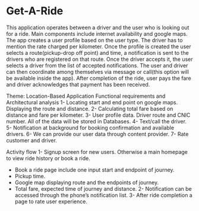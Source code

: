 # Get-A-Ride
This application operates between a driver and the user who is looking out for a ride. Main components include internet availability and google maps. The app creates a user profile based on the user type. The driver has to mention the rate charged per kilometer. Once the profile is created the user selects a route(pickup-drop off point) and time, a notification is sent to the drivers who are registered on that route. Once the driver accepts it, the user selects a driver from the list of accepted notifications. The user and driver can then coordinate among themselves via message or call(this option will be available inside the app). After completion of the ride, user pays the fare and driver acknowledges that payment has been received.

Theme:
Location-Based Application
Functional requirements and Architectural analysis
1-	Locating start and end point on google maps. Displaying the route and distance.
2-	Calculating total fare based on distance and fare per kilometer.
3-	User profile data. Driver route and CNIC number. All of the data will be stored in Databases.
4-	Text/call the driver.
5-	Notification at background for booking confirmation and available drivers.
6-	We can provide our user data through content provider.
7-	Rate customer and driver.

Activity flow
1-	Signup screen for new users. Otherwise a main homepage to view ride history or book a ride.
-	Book a ride page include one input start and endpoint of journey.
-	Pickup time.
-	Google map displaying route and the endpoints of journey.
-	Total fare, expected time of journey and distance.
2-	Notification can be accessed through the phone’s notification list.
3-	After ride completion a page to rate user experience.

